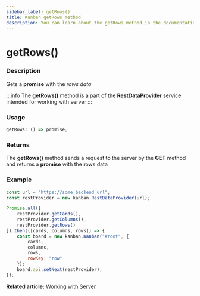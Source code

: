 ```yaml
---
sidebar_label: getRows()
title: Kanban getRows method
description: You can learn about the getRows method in the documentation of the JavaScript Kanban library. Browse developer guides and API reference, try out code examples and live demos.
---
```


# getRows()

### Description

Gets a **promise** with the *rows data*

:::info
The **getRows()** method is a part of the **RestDataProvider** service intended for working with server
:::

### Usage

```js
getRows: () => promise;
```

### Returns

The **getRows()** method sends a request to the server by the **GET** method and returns a **promise** with the rows data

### Example

```jsx {2,7}
const url = "https://some_backend_url";
const restProvider = new kanban.RestDataProvider(url);

Promise.all([
	restProvider.getCards(),
	restProvider.getColumns(),
	restProvider.getRows()
]).then(([cards, columns, rows]) => {
	const board = new kanban.Kanban("#root", {
		cards,
		columns,
		rows,
		rowKey: "row"
	});
	board.api.setNext(restProvider);
});
```

**Related article:** [Working with Server](../../../guides/working_with_server)
